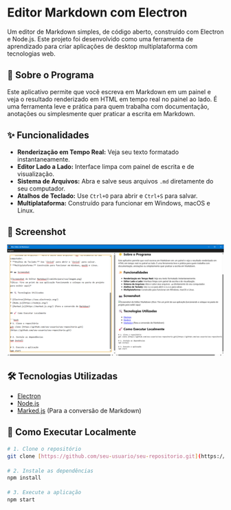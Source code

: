 # Editor Markdown com Electron

Um editor de Markdown simples, de código aberto, construído com Electron e Node.js. Este projeto foi desenvolvido como uma ferramenta de aprendizado para criar aplicações de desktop multiplataforma com tecnologias web.

## 🌟 Sobre o Programa

Este aplicativo permite que você escreva em Markdown em um painel e veja o resultado renderizado em HTML em tempo real no painel ao lado. É uma ferramenta leve e prática para quem trabalha com documentação, anotações ou simplesmente quer praticar a escrita em Markdown.

## ✨ Funcionalidades

* **Renderização em Tempo Real:** Veja seu texto formatado instantaneamente.
* **Editor Lado a Lado:** Interface limpa com painel de escrita e de visualização.
* **Sistema de Arquivos:** Abra e salve seus arquivos `.md` diretamente do seu computador.
* **Atalhos de Teclado:** Use `Ctrl+O` para abrir e `Ctrl+S` para salvar.
* **Multiplataforma:** Construído para funcionar em Windows, macOS e Linux.

## 📸 Screenshot

![Screenshot do Editor Markdown](assets/print.png)

## 🛠️ Tecnologias Utilizadas

* [Electron](https://www.electronjs.org/)
* [Node.js](https://nodejs.org/)
* [Marked.js](https://marked.js.org/) (Para a conversão de Markdown)

## 🚀 Como Executar Localmente

```bash
# 1. Clone o repositório
git clone [https://github.com/seu-usuario/seu-repositorio.git](https://github.com/seu-usuario/seu-repositorio.git)

# 2. Instale as dependências
npm install

# 3. Execute a aplicação
npm start